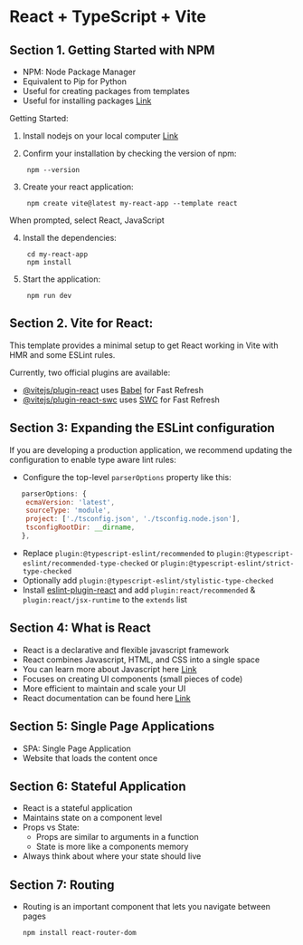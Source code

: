 # React + TypeScript + Vite

## Section 1. Getting Started with NPM

- NPM: Node Package Manager
- Equivalent to Pip for Python
- Useful for creating packages from templates
- Useful for installing packages [Link](https://www.npmjs.com/)

Getting Started:
1. Install nodejs on your local computer [Link](https://nodejs.org/en/download)
2. Confirm your installation by checking the version of npm:
   
        npm --version

3. Create your react application:

        npm create vite@latest my-react-app --template react

When prompted, select React, JavaScript

4. Install the dependencies:

        cd my-react-app
        npm install
   
5. Start the application:
   
        npm run dev


## Section 2. Vite for React:


This template provides a minimal setup to get React working in Vite with HMR and some ESLint rules.

Currently, two official plugins are available:

- [@vitejs/plugin-react](https://github.com/vitejs/vite-plugin-react/blob/main/packages/plugin-react/README.md) uses [Babel](https://babeljs.io/) for Fast Refresh
- [@vitejs/plugin-react-swc](https://github.com/vitejs/vite-plugin-react-swc) uses [SWC](https://swc.rs/) for Fast Refresh

## Section 3: Expanding the ESLint configuration

If you are developing a production application, we recommend updating the configuration to enable type aware lint rules:

- Configure the top-level `parserOptions` property like this:

```js
   parserOptions: {
    ecmaVersion: 'latest',
    sourceType: 'module',
    project: ['./tsconfig.json', './tsconfig.node.json'],
    tsconfigRootDir: __dirname,
   },
```

- Replace `plugin:@typescript-eslint/recommended` to `plugin:@typescript-eslint/recommended-type-checked` or `plugin:@typescript-eslint/strict-type-checked`
- Optionally add `plugin:@typescript-eslint/stylistic-type-checked`
- Install [eslint-plugin-react](https://github.com/jsx-eslint/eslint-plugin-react) and add `plugin:react/recommended` & `plugin:react/jsx-runtime` to the `extends` list

## Section 4: What is React

- React is a declarative and flexible javascript framework
- React combines Javascript, HTML, and CSS into a single space
- You can learn more about Javascript here [Link](https://www.w3schools.com/js/)
- Focuses on creating UI components (small pieces of code)
- More efficient to maintain and scale your UI
- React documentation can be found here [Link](https://react.dev/)

## Section 5: Single Page Applications

- SPA: Single Page Application
- Website that loads the content once


## Section 6: Stateful Application

- React is a stateful application
- Maintains state on a component level
- Props vs State:
   - Props are similar to arguments in a function
   - State is more like a components memory
- Always think about where your state should live

## Section 7: Routing

- Routing is an important component that lets you navigate between pages

      npm install react-router-dom






